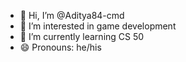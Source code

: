 - 👋 Hi, I’m @Aditya84-cmd
- 👀 I’m interested in game development 
- 🌱 I’m currently learning CS 50 
- 😄 Pronouns: he/his


<!---
Aditya84-cmd/Aditya84-cmd is a ✨ special ✨ repository because its `README.md` (this file) appears on your GitHub profile.
You can click the Preview link to take a look at your changes.
--->
